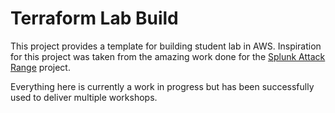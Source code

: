 # Terraform Lab Build

This project provides a template for building student lab in AWS. Inspiration for this project was taken from the amazing work done for the [Splunk Attack Range](https://github.com/splunk/attack_range) project.

Everything here is currently a work in progress but has been successfully used to deliver multiple workshops. 